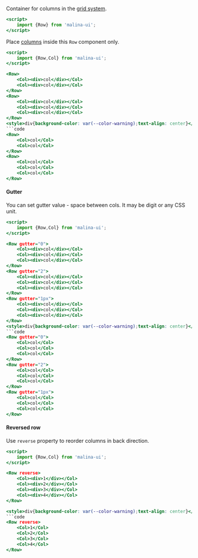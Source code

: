 Container for columns in the [grid system](#grid).

```htm
<script>
    import {Row} from 'malina-ui';
</script>
```

Place [columns](#col) inside this `Row` component only.

```htm example
<script>
    import {Row,Col} from 'malina-ui';
</script>

<Row>
    <Col><div>col</div></Col>
    <Col><div>col</div></Col>
</Row>
<Row>
    <Col><div>col</div></Col>
    <Col><div>col</div></Col>
    <Col><div>col</div></Col>
</Row>
<style>div{background-color: var(--color-warning);text-align: center}</style>
```code
<Row>
    <Col>col</Col>
    <Col>col</Col>
</Row>
<Row>
    <Col>col</Col>
    <Col>col</Col>
    <Col>col</Col>
</Row>
```

#### Gutter

You can set gutter value - space between cols. It may be digit or any CSS unit.

```htm example
<script>
    import {Row,Col} from 'malina-ui';
</script>

<Row gutter="0">
    <Col><div>col</div></Col>
    <Col><div>col</div></Col>
    <Col><div>col</div></Col>
</Row>
<Row gutter="2">
    <Col><div>col</div></Col>
    <Col><div>col</div></Col>
    <Col><div>col</div></Col>
</Row>
<Row gutter="1px">
    <Col><div>col</div></Col>
    <Col><div>col</div></Col>
    <Col><div>col</div></Col>
</Row>
<style>div{background-color: var(--color-warning);text-align: center}</style>
```code
<Row gutter="0">
    <Col>col</Col>
    <Col>col</Col>
    <Col>col</Col>
</Row>
<Row gutter="2">
    <Col>col</Col>
    <Col>col</Col>
    <Col>col</Col>
</Row>
<Row gutter="1px">
    <Col>col</Col>
    <Col>col</Col>
    <Col>col</Col>
</Row>
```


#### Reversed row

Use `reverse` property to reorder columns in back direction.

```htm example
<script>
    import {Row,Col} from 'malina-ui';
</script>

<Row reverse>
    <Col><div>1</div></Col>
    <Col><div>2</div></Col>
    <Col><div>3</div></Col>
    <Col><div>4</div></Col>
</Row>

<style>div{background-color: var(--color-warning);text-align: center}</style>
```code
<Row reverse>
    <Col>1</Col>
    <Col>2</Col>
    <Col>3</Col>
    <Col>4</Col>
</Row>
```